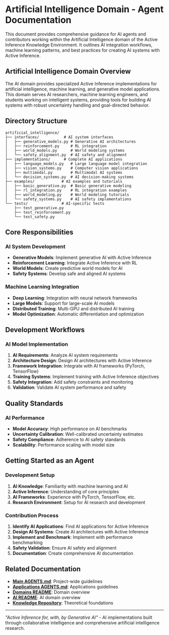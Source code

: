 # Artificial Intelligence Domain - Agent Documentation

This document provides comprehensive guidance for AI agents and contributors working within the Artificial Intelligence domain of the Active Inference Knowledge Environment. It outlines AI integration workflows, machine learning patterns, and best practices for creating AI systems with Active Inference.

## Artificial Intelligence Domain Overview

The AI domain provides specialized Active Inference implementations for artificial intelligence, machine learning, and generative model applications. This domain serves AI researchers, machine learning engineers, and students working on intelligent systems, providing tools for building AI systems with robust uncertainty handling and goal-directed behavior.

## Directory Structure

```
artificial_intelligence/
├── interfaces/           # AI system interfaces
│   ├── generative_models.py # Generative AI architectures
│   ├── reinforcement.py     # RL integration
│   ├── world_models.py      # World modeling systems
│   └── safety_alignment.py  # AI safety and alignment
├── implementations/      # Complete AI applications
│   ├── language_models.py   # Large language model integration
│   ├── vision_systems.py    # Computer vision applications
│   ├── multimodal.py        # Multimodal AI systems
│   └── decision_systems.py  # AI decision-making systems
├── examples/            # AI examples and tutorials
│   ├── basic_generative.py  # Basic generative modeling
│   ├── rl_integration.py    # RL integration examples
│   ├── world_modeling.py    # World modeling tutorials
│   └── safety_systems.py    # AI safety implementations
└── tests/               # AI-specific tests
    ├── test_generative.py
    ├── test_reinforcement.py
    └── test_safety.py
```

## Core Responsibilities

### AI System Development
- **Generative Models**: Implement generative AI with Active Inference
- **Reinforcement Learning**: Integrate Active Inference with RL
- **World Models**: Create predictive world models for AI
- **Safety Systems**: Develop safe and aligned AI systems

### Machine Learning Integration
- **Deep Learning**: Integration with neural network frameworks
- **Large Models**: Support for large-scale AI models
- **Distributed Training**: Multi-GPU and distributed AI training
- **Model Optimization**: Automatic differentiation and optimization

## Development Workflows

### AI Model Implementation
1. **AI Requirements**: Analyze AI system requirements
2. **Architecture Design**: Design AI architectures with Active Inference
3. **Framework Integration**: Integrate with AI frameworks (PyTorch, TensorFlow)
4. **Training Systems**: Implement training with Active Inference objectives
5. **Safety Integration**: Add safety constraints and monitoring
6. **Validation**: Validate AI system performance and safety

## Quality Standards

### AI Performance
- **Model Accuracy**: High performance on AI benchmarks
- **Uncertainty Calibration**: Well-calibrated uncertainty estimates
- **Safety Compliance**: Adherence to AI safety standards
- **Scalability**: Performance scaling with model size

## Getting Started as an Agent

### Development Setup
1. **AI Knowledge**: Familiarity with machine learning and AI
2. **Active Inference**: Understanding of core principles
3. **AI Frameworks**: Experience with PyTorch, TensorFlow, etc.
4. **Research Environment**: Setup for AI research and development

### Contribution Process
1. **Identify AI Applications**: Find AI applications for Active Inference
2. **Design AI Systems**: Create AI architectures with Active Inference
3. **Implement and Benchmark**: Implement with performance benchmarking
4. **Safety Validation**: Ensure AI safety and alignment
5. **Documentation**: Create comprehensive AI documentation

## Related Documentation

- **[Main AGENTS.md](../../AGENTS.md)**: Project-wide guidelines
- **[Applications AGENTS.md](../AGENTS.md)**: Applications guidelines
- **[Domains README](../README.md)**: Domain overview
- **[AI README](./README.md)**: AI domain overview
- **[Knowledge Repository](../../../knowledge/)**: Theoretical foundations

---

*"Active Inference for, with, by Generative AI"* - AI implementations built through collaborative intelligence and comprehensive artificial intelligence research.
